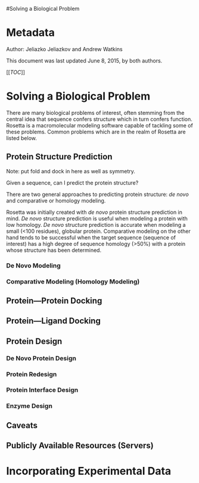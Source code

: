 #Solving a Biological Problem

Metadata
========

Author: Jeliazko Jeliazkov and Andrew Watkins 

This document was last updated June 8, 2015, by both authors.

[[_TOC_]]

Solving a Biological Problem
=============

There are many biological problems of interest, often stemming from the central idea that sequence confers structure which in turn confers function.
Rosetta is a macromolecular modeling software capable of tackling some of these problems.
Common problems which are in the realm of Rosetta are listed below.

## Protein Structure Prediction

Note: put fold and dock in here as well as symmetry.

Given a sequence, can I predict the protein structure?

There are two general approaches to predicting protein structure: _de novo_ and comparative or homology modeling.

Rosetta was initially created with _de novo_ protein structure prediction in mind.
_De novo_ structure prediction is useful when modeling a protein with low homology. 
_De novo_ structure prediction is accurate when modeling a small (<100 residues), globular protein.
Comparative modeling on the other hand tends to be successful when the target sequence (sequence of interest) has a high degree of sequence homology (>50%) with a protein whose structure has been determined.

### De Novo Modeling

### Comparative Modeling (Homology Modeling)

## Protein—Protein Docking

## Protein—Ligand Docking

## Protein Design

### De Novo Protein Design

### Protein Redesign

### Protein Interface Design

### Enzyme Design

## Caveats

## Publicly Available Resources (Servers)

Incorporating Experimental Data
==========

